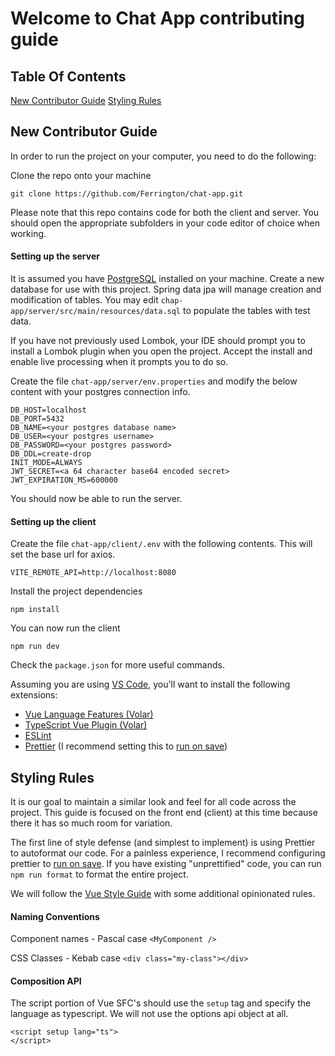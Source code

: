 # Welcome to Chat App contributing guide

## Table Of Contents
[New Contributor Guide](#new-contributor-guide)
[Styling Rules](#styling-rules)


## New Contributor Guide

In order to run the project on your computer, you need to do the following:

Clone the repo onto your machine
```
git clone https://github.com/Ferrington/chat-app.git
```

Please note that this repo contains code for both the client and server. You should open the appropriate subfolders in your code editor of choice when working.

#### Setting up the server
It is assumed you have [PostgreSQL](https://www.postgresql.org/download/) installed on your machine. Create a new database for use with this project. Spring data jpa will manage creation and modification of tables. You may edit `chap-app/server/src/main/resources/data.sql` to populate the tables with test data.

If you have not previously used Lombok, your IDE should prompt you to install a Lombok plugin when you open the project. Accept the install and enable live processing when it prompts you to do so.

Create the file `chat-app/server/env.properties` and modify the below content with your postgres connection info.
```
DB_HOST=localhost
DB_PORT=5432
DB_NAME=<your postgres database name>
DB_USER=<your postgres username>
DB_PASSWORD=<your postgres password>
DB_DDL=create-drop
INIT_MODE=ALWAYS
JWT_SECRET=<a 64 character base64 encoded secret>
JWT_EXPIRATION_MS=600000
```

You should now be able to run the server.

#### Setting up the client

Create the file `chat-app/client/.env` with the following contents. This will set the base url for axios.
```
VITE_REMOTE_API=http://localhost:8080
```

Install the project dependencies
```
npm install
```

You can now run the client
```
npm run dev
```

Check the `package.json` for more useful commands.

Assuming you are using [VS Code](https://code.visualstudio.com/), you'll want to install the following extensions:
- [Vue Language Features (Volar)](vscode:extension/Vue.volar)
- [TypeScript Vue Plugin (Volar)](vscode:extension/Vue.vscode-typescript-vue-plugin)
- [ESLint](vscode:extension/dbaeumer.vscode-eslint)
- [Prettier](vscode:extension/esbenp.prettier-vscode) (I recommend setting this to [run on save](https://stackoverflow.com/a/75582834))

## Styling Rules

It is our goal to maintain a similar look and feel for all code across the project. This guide is focused on the front end (client) at this time because there it has so much room for variation.

The first line of style defense (and simplest to implement) is using Prettier to autoformat our code. For a painless experience, I recommend configuring prettier to [run on save](https://stackoverflow.com/a/75582834). If you have existing "unprettified" code, you can run `npm run format` to format the entire project.

We will follow the [Vue Style Guide](https://vuejs.org/style-guide/) with some additional opinionated rules.

#### Naming Conventions
Component names - Pascal case `<MyComponent />`

CSS Classes - Kebab case `<div class="my-class"></div>`

#### Composition API
The script portion of Vue SFC's should use the `setup` tag and specify the language as typescript. We will not use the options api object at all.
```
<script setup lang="ts">
</script>
```
